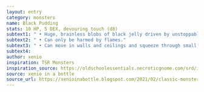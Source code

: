 ```yaml
---
layout: entry 
category: monsters
name: Black Pudding
stats: 10 HP, 5 DEX, devouring touch (d8)
subtext1: " • Huge, brainless blobs of black jelly driven by unstoppable hunger."
subtext2: " • Can only be harmed by flames."
subtext3: " • Can move in walls and ceilings and squeeze through small holes."
subtext4: 
author: xenio
inspiration: TSR Monsters
inspiration_source: https://oldschoolessentials.necroticgnome.com/srd/index.php/Monster_Descriptions
source: xenio in a bottle
source_url: https://xenioinabottle.blogspot.com/2021/02/classic-monsters-for-cairnito-part-1.html
---
```

